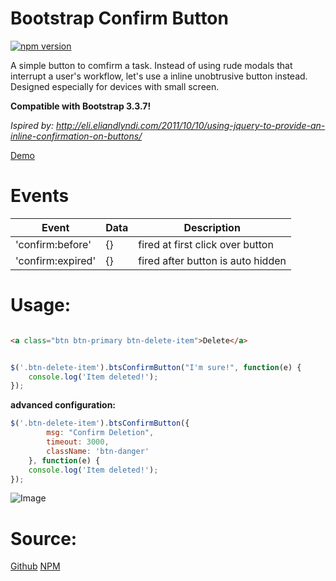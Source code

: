 Bootstrap Confirm Button
============

[![npm version](https://badge.fury.io/js/bootstrap-confirm-button.svg)](http://badge.fury.io/js/bootstrap-confirm-button)


A simple button to comfirm a task.
Instead of using rude modals that interrupt a user's workflow, let's use a inline unobtrusive button instead.
Designed especially for devices with small screen. 

**Compatible with Bootstrap 3.3.7!**

*Ispired by: http://eli.eliandlyndi.com/2011/10/10/using-jquery-to-provide-an-inline-confirmation-on-buttons/*

[Demo](example.html)

# Events

| Event			   | Data | Description            |
| ---------------- | ---- | ---------------------- |
| 'confirm:before' | {}   | fired at first click over button  |
| 'confirm:expired'| {}	  | fired after button is auto hidden |


# Usage:


```html

<a class="btn btn-primary btn-delete-item">Delete</a>

```

```javascript

$('.btn-delete-item').btsConfirmButton("I'm sure!", function(e) {
	console.log('Item deleted!');
});
```

**advanced configuration:**

```javascript
$('.btn-delete-item').btsConfirmButton({
		msg: "Confirm Deletion",
		timeout: 3000,
		className: 'btn-danger'
	}, function(e) {
	console.log('Item deleted!');
});

```

![Image](https://raw.githubusercontent.com/stefanocudini/bootstrap-confirm-button/master/images/confirm-delete-button.png)

# Source:

[Github](https://github.com/stefanocudini/bootstrap-confirm-button)
[NPM](https://npmjs.org/package/bootstrap-confirm-button)  
